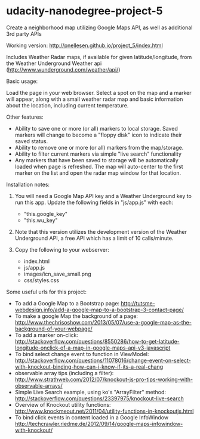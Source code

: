 # udacity-nanodegree-project-5
Create a neighborhood map utilizing Google Maps API, as well as additional 3rd party APIs

Working version: http://pnellesen.github.io/project_5/index.html

Includes Weather Radar maps, if available for given latitude/longitude, from the Weather Underground Weather api (http://www.wunderground.com/weather/api/)

Basic usage:

Load the page in your web browser. Select a spot on the map and a marker will appear, along with a small weather radar map and basic information about the location, including current temperature.

Other features:

- Ability to save one or more (or all) markers to local storage. Saved markers will change to become a "floppy disk" icon to indicate their saved status.
- Ability to remove one or more (or all) markers from the map/storage.
- Ability to filter current markers via simple "live search" functionality
- Any markers that have been saved to storage will be automatically loaded when page is refreshed. The map will auto-center to the first marker on the list and open the radar map window for that location. 

Installation notes:

1. You will need a Google Map API key and a Weather Underground key to run this app. Update the following fields in "js/app.js" with each:
	- "this.google_key"
	- "this.wu_key"

2. Note that this version utilizes the development version of the Weather Underground API, a free API which has a limit of 10 calls/minute.

3. Copy the following to your webserver:
	- index.html
	- js/app.js
	- images/icn_save_small.png
	- css/styles.css
	
	
Some useful urls for this project:

- To add a Google Map to a Bootstrap page: http://tutsme-webdesign.info/add-a-google-map-to-a-bootstrap-3-contact-page/
- To make a google Map the background of a page: http://www.thechrisoshow.com/2013/05/07/use-a-google-map-as-the-background-of-your-webpage/
- To add a marker on-click: http://stackoverflow.com/questions/8550286/how-to-get-latitude-longitude-onclick-of-a-map-in-google-maps-api-v3-javascript
- To bind select change event to function in ViewModel: http://stackoverflow.com/questions/11078016/change-event-on-select-with-knockout-binding-how-can-i-know-if-its-a-real-chang
- observable array tips (including a filter): http://www.strathweb.com/2012/07/knockout-js-pro-tips-working-with-observable-arrays/
- Simple Live Search example, using ko's "ArrayFilter" method: http://stackoverflow.com/questions/23397975/knockout-live-search
- Overview of Knockout utility functions: http://www.knockmeout.net/2011/04/utility-functions-in-knockoutjs.html 
- To bind click events in content loaded in a Google InfoWindow http://techcrawler.riedme.de/2012/09/14/google-maps-infowindow-with-knockout/
